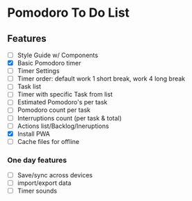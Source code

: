 # Pomodoro To Do List

## Features
- [ ] Style Guide w/ Components
- [X] Basic Pomodoro timer
- [ ] Timer Settings
- [ ] Timer order: default work 1 short break, work 4 long break
- [ ] Task list 
- [ ] Timer with specific Task from list
- [ ] Estimated Pomodoro's per task
- [ ] Pomodoro count per task
- [ ] Interruptions count (per task & total)
- [ ] Actions list/Backlog/Ineruptions
- [X] Install PWA
- [ ] Cache files for offline

### One day features
- [ ] Save/sync across devices
- [ ] import/export data
- [ ] Timer sounds
